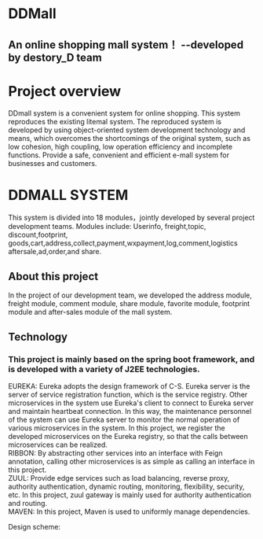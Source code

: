 # DDMall
## An online shopping mall system！                                --developed by destory_D team  

# Project overview            
DDmall system is a convenient system for online shopping. This system reproduces the existing litemal system. The reproduced system is developed by using object-oriented system development technology and means, which overcomes the shortcomings of the original system, such as low cohesion, high coupling, low operation efficiency and incomplete functions. Provide a safe, convenient and efficient e-mall system for businesses and customers.  

# DDMALL SYSTEM
This system is divided into 18 modules，jointly developed by several project development teams.
Modules include: Userinfo, freight,topic, discount,footprint, goods,cart,address,collect,payment,wxpayment,log,comment,logistics aftersale,ad,order,and share.  

## About this project
In the project of our development team, we developed the address module, freight module, comment module, share module, favorite module, footprint module and after-sales module of the mall system.  

## Technology
### This project is mainly based on the spring boot framework, and is developed with a variety of J2EE technologies.  
EUREKA: Eureka adopts the design framework of C-S. Eureka server is the server of service registration function, which is the service registry. Other microservices in the system use Eureka's client to connect to Eureka server and maintain heartbeat connection. In this way, the maintenance personnel of the system can use Eureka server to monitor the normal operation of various microservices in the system. 
In this project, we register the developed microservices on the Eureka registry, so that the calls between microservices can be realized.  
RIBBON: By abstracting other services into an interface with Feign annotation, calling other microservices is as simple as calling an interface in this project.  
ZUUL: Provide edge services such as load balancing, reverse proxy, authority authentication, dynamic routing, monitoring, flexibility, security, etc. In this project, zuul gateway is mainly used for authority authentication and routing.  
MAVEN: In this project, Maven is used to uniformly manage dependencies.  

Design scheme:

